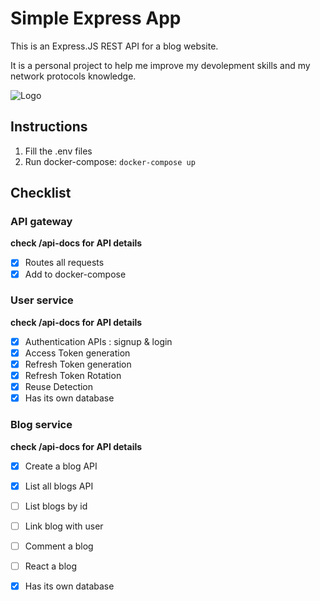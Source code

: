 # Simple Express App

This is an Express.JS REST API for a blog website.

It is a personal project to help me improve my devolepment skills and my network protocols knowledge.

![Logo](https://miro.medium.com/max/800/1*M10QaO1mZCk_jvH2EBNmaQ.jpeg "title")

## Instructions

1. Fill the .env files
2. Run docker-compose: `docker-compose up`

## Checklist

### API gateway

**check /api-docs for API details**

- [x] Routes all requests
- [x] Add to docker-compose

### User service

**check /api-docs for API details**

- [x] Authentication APIs : signup & login
- [x] Access Token generation
- [x] Refresh Token generation
- [x] Refresh Token Rotation
- [x] Reuse Detection
- [x] Has its own database

### Blog service

**check /api-docs for API details**

- [x] Create a blog API
- [x] List all blogs API
- [ ] List blogs by id
- [ ] Link blog with user
- [ ] Comment a blog
- [ ] React a blog
- [x] Has its own database

